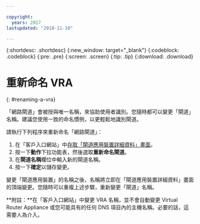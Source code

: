 ```yaml
---

copyright:
  years: 2017
lastupdated: "2018-11-10"

---
```


{:shortdesc: .shortdesc}
{:new_window: target="_blank"}
{:codeblock: .codeblock}
{:pre: .pre}
{:screen: .screen}
{:tip: .tip}
{:download: .download}

# 重新命名 VRA
{: #renaming-a-vra}

「網路閘道」會被授與唯一名稱，來協助使用者識別。您隨時都可以變更「閘道」名稱。建議您使用一致的命名慣例，以更輕鬆地識別閘道。

請執行下列程序來重新命名「網路閘道」：

1. 在「客戶入口網站」中[存取「閘道應用裝置詳細資料」畫面](/docs/infrastructure/virtual-router-appliance?topic=virtual-router-appliance-view-vra-details)。 
2. 按一下**動作**下拉功能表，然後選取**重新命名閘道**。
3. 在**閘道名稱**欄位中輸入新的閘道名稱。
4. 按一下**確定**以儲存變更。 

變更「閘道應用裝置」的名稱之後，名稱將立即在「閘道應用裝置詳細資料」畫面的頂端變更。您隨時可以重複上述步驟，重新變更「閘道」名稱。

**附註：**在「客戶入口網站」中變更 VRA 名稱，並不會自動變更 Virtual Router Appliance 或您可能具有的任何 DNS 項目內的主機名稱。必要的話，這需要人為介入。

